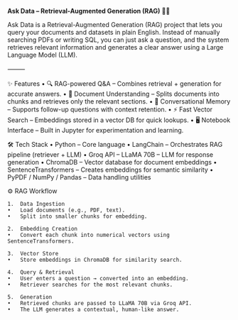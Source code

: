 **Ask Data – Retrieval-Augmented Generation (RAG)** 📂🤖

Ask Data is a Retrieval-Augmented Generation (RAG) project that lets you query your documents and datasets in plain English. 
Instead of manually searching PDFs or writing SQL, you can just ask a question, and the system retrieves relevant information and generates a clear answer using a Large Language Model (LLM).

⸻

✨ Features
	•	🔍 RAG-powered Q&A – Combines retrieval + generation for accurate answers.
	•	📑 Document Understanding – Splits documents into chunks and retrieves only the relevant sections.
	•	🧠 Conversational Memory – Supports follow-up questions with context retention.
	•	⚡ Fast Vector Search – Embeddings stored in a vector DB for quick lookups.
	•	🖥️ Notebook Interface – Built in Jupyter for experimentation and learning.


🛠️ Tech Stack
	•	Python – Core language
	•	LangChain – Orchestrates RAG pipeline (retriever + LLM)
	•	Groq API – LLaMA 70B – LLM for response generation
	•	ChromaDB – Vector database for document embeddings
	•	SentenceTransformers – Creates embeddings for semantic similarity
	•	PyPDF / NumPy / Pandas – Data handling utilities


⚙️ RAG Workflow

	1.	Data Ingestion
	•	Load documents (e.g., PDF, text).
	•	Split into smaller chunks for embedding.
 
	2.	Embedding Creation
	•	Convert each chunk into numerical vectors using SentenceTransformers.
 
	3.	Vector Store
	•	Store embeddings in ChromaDB for similarity search.
 
	4.	Query & Retrieval
	•	User enters a question → converted into an embedding.
	•	Retriever searches for the most relevant chunks.
 
	5.	Generation
	•	Retrieved chunks are passed to LLaMA 70B via Groq API.
	•	The LLM generates a contextual, human-like answer.
